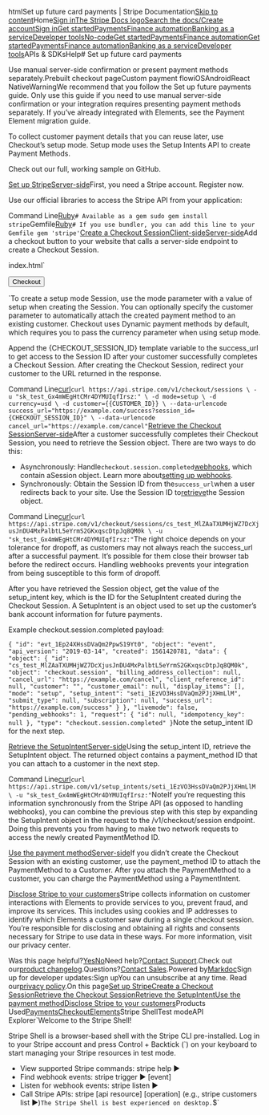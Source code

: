 htmlSet up future card payments | Stripe Documentation[Skip to content](#main-content)Home[Sign in](https://dashboard.stripe.com/login?redirect=https%3A%2F%2Fdocs.stripe.com%2Fpayments%2Fsave-and-reuse-cards-only)[The Stripe Docs logo](/)[Search the docs/](#)[Create account](https://dashboard.stripe.com/register)[Sign in](https://dashboard.stripe.com/login?redirect=https%3A%2F%2Fdocs.stripe.com%2Fpayments%2Fsave-and-reuse-cards-only)[Get started](/get-started)[Payments](/payments)[Finance automation](/finance-automation)[Banking as a service](/financial-services)[Developer tools](/development)[No-code](/no-code)[Get started](/get-started)[Payments](/payments)[Finance automation](/finance-automation)[](#)[Get started](/get-started)[Payments](/payments)[Finance automation](/finance-automation)[Banking as a service](/financial-services)[Developer tools](/development)[](#)APIs & SDKsHelp[](#)[](#)# Set up future card payments

Use manual server-side confirmation or present payment methods separately.Prebuilt checkout pageCustom payment flowiOSAndroidReact NativeWarningWe recommend that you follow the Set up future payments guide. Only use this guide if you need to use manual server-side confirmation or your integration requires presenting payment methods separately. If you’ve already integrated with Elements, see the Payment Element migration guide.

To collect customer payment details that you can reuse later, use Checkout’s setup mode. Setup mode uses the Setup Intents API to create Payment Methods.

Check out our full, working sample on GitHub.

[Set up StripeServer-side](#set-up-stripe)First, you need a Stripe account. Register now.

Use our official libraries to access the Stripe API from your application:

Command Line[Ruby](#)`# Available as a gem
sudo gem install stripe`Gemfile[Ruby](#)`# If you use bundler, you can add this line to your Gemfile
gem 'stripe'`[Create a Checkout SessionClient-sideServer-side](#create-checkout-session)Add a checkout button to your website that calls a server-side endpoint to create a Checkout Session.

index.html`<html>
  <head>
    <title>Checkout</title>
  </head>
  <body>
    <form action="/create-checkout-session" method="POST">
      <button type="submit">Checkout</button>
    </form>
  </body>
</html>`To create a setup mode Session, use the mode parameter with a value of setup when creating the Session. You can optionally specify the customer parameter to automatically attach the created payment method to an existing customer. Checkout uses Dynamic payment methods by default, which requires you to pass the currency parameter when using setup mode.

Append the {CHECKOUT_SESSION_ID} template variable to the success_url to get access to the Session ID after your customer successfully completes a Checkout Session. After creating the Checkout Session, redirect your customer to the URL returned in the response.

Command Line[curl](#)`curl https://api.stripe.com/v1/checkout/sessions \
  -u "sk_test_Gx4mWEgHtCMr4DYMUIqfIrsz:" \
  -d mode=setup \
  -d currency=usd \
  -d customer={{CUSTOMER_ID}} \
  --data-urlencode success_url="https://example.com/success?session_id={CHECKOUT_SESSION_ID}" \
  --data-urlencode cancel_url="https://example.com/cancel"`[Retrieve the Checkout SessionServer-side](#retrieve-checkout-session)After a customer successfully completes their Checkout Session, you need to retrieve the Session object. There are two ways to do this:

- Asynchronously: Handle`checkout.session.completed`[webhooks](/webhooks), which contain aSession object. Learn more about[setting up webhooks](/webhooks).
- Synchronously: Obtain the Session ID from the`success_url`when a user redirects back to your site. Use the Session ID to[retrieve](/api/checkout/sessions/retrieve)the Session object.

Command Line[curl](#)`curl https://api.stripe.com/v1/checkout/sessions/cs_test_MlZAaTXUMHjWZ7DcXjusJnDU4MxPalbtL5eYrmS2GKxqscDtpJq8QM0k \
  -u "sk_test_Gx4mWEgHtCMr4DYMUIqfIrsz:"`The right choice depends on your tolerance for dropoff, as customers may not always reach the success_url after a successful payment. It’s possible for them close their browser tab before the redirect occurs. Handling webhooks prevents your integration from being susceptible to this form of dropoff.

After you have retrieved the Session object, get the value of the setup_intent key, which is the ID for the SetupIntent created during the Checkout Session. A SetupIntent is an object used to set up the customer’s bank account information for future payments.

Example checkout.session.completed payload:

`{
  "id": "evt_1Ep24XHssDVaQm2PpwS19Yt0",
  "object": "event",
  "api_version": "2019-03-14",
  "created": 1561420781,
  "data": {
    "object": {
      "id": "cs_test_MlZAaTXUMHjWZ7DcXjusJnDU4MxPalbtL5eYrmS2GKxqscDtpJq8QM0k",
      "object": "checkout.session",
      "billing_address_collection": null,
      "cancel_url": "https://example.com/cancel",
      "client_reference_id": null,
      "customer": "",
      "customer_email": null,
      "display_items": [],
      "mode": "setup",
      "setup_intent": "seti_1EzVO3HssDVaQm2PJjXHmLlM",
      "submit_type": null,
      "subscription": null,
      "success_url": "https://example.com/success"
    }
  },
  "livemode": false,
  "pending_webhooks": 1,
  "request": {
    "id": null,
    "idempotency_key": null
  },
  "type": "checkout.session.completed"
}`Note the setup_intent ID for the next step.

[Retrieve the SetupIntentServer-side](#retrieve-setup-intent)Using the setup_intent ID, retrieve the SetupIntent object. The returned object contains a payment_method ID that you can attach to a customer in the next step.

Command Line[curl](#)`curl https://api.stripe.com/v1/setup_intents/seti_1EzVO3HssDVaQm2PJjXHmLlM \
  -u "sk_test_Gx4mWEgHtCMr4DYMUIqfIrsz:"`NoteIf you’re requesting this information synchronously from the Stripe API (as opposed to handling webhooks), you can combine the previous step with this step by expanding the SetupIntent object in the request to the /v1/checkout/session endpoint. Doing this prevents you from having to make two network requests to access the newly created PaymentMethod ID.

[Use the payment methodServer-side](#use-payment-method)If you didn’t create the Checkout Session with an existing customer, use the payment_method ID to attach the PaymentMethod to a Customer. After you attach the PaymentMethod to a customer, you can charge the PaymentMethod using a PaymentIntent.

[Disclose Stripe to your customers](#disclose-cookies)Stripe collects information on customer interactions with Elements to provide services to you, prevent fraud, and improve its services. This includes using cookies and IP addresses to identify which Elements a customer saw during a single checkout session. You’re responsible for disclosing and obtaining all rights and consents necessary for Stripe to use data in these ways. For more information, visit our privacy center.

Was this page helpful?[Yes](#)[No](#)Need help?[Contact Support](https://support.stripe.com/).Check out our[product changelog](https://stripe.com/blog/changelog).Questions?[Contact Sales](https://stripe.com/contact/sales).Powered by[Markdoc](https://markdoc.dev)Sign up for developer updates:Sign upYou can unsubscribe at any time. Read our[privacy policy](https://stripe.com/privacy).On this page[Set up Stripe](#set-up-stripe)[Create a Checkout Session](#create-checkout-session)[Retrieve the Checkout Session](#retrieve-checkout-session)[Retrieve the SetupIntent](#retrieve-setup-intent)[Use the payment method](#use-payment-method)[Disclose Stripe to your customers](#disclose-cookies)Products Used[Payments](/payments)[Checkout](/payments/checkout)[Elements](/payments/elements)Stripe ShellTest modeAPI Explorer[](https://stripe.com/docs/stripe-cli#install)`Welcome to the Stripe Shell!

Stripe Shell is a browser-based shell with the Stripe CLI pre-installed. Log in to your
Stripe account and press Control + Backtick (`) on your keyboard to start managing your Stripe
resources in test mode.

- View supported Stripe commands: stripe help ▶️
- Find webhook events: stripe trigger ▶️ [event]
- Listen for webhook events: stripe listen ▶
- Call Stripe APIs: stripe [api resource] [operation] (e.g., stripe customers list ▶️)`The Stripe Shell is best experienced on desktop.`$`